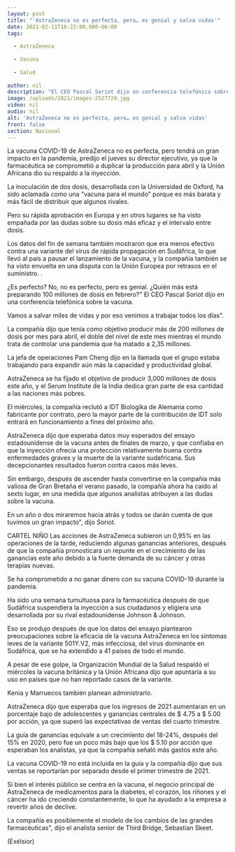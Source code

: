 ```yaml
---
layout: post
title: "'AstraZeneca no es perfecta, pero… es genial y salva vidas'"
date: 2021-02-11T16:22:00.000-06:00
tags:
  
  - AstraZeneca
  
  - Vacuna
  
  - Salud
  
author: nil
description: "El CEO Pascal Soriot dijo en conferencia telefónica sobre la vacuna: ¡Es genial! ¿Quién más está preparando 100 millones de dosis en febrero?"
image: /uploads/2021/images-2527720.jpg
video: nil
audio: nil
alt: 'AstraZeneca no es perfecta, pero… es genial y salva vidas'
front: false
section: Nacional
---
```


La vacuna COVID-19 de AstraZeneca no es perfecta, pero tendrá un gran impacto en la pandemia, predijo el jueves su director ejecutivo, ya que la farmacéutica se comprometió a duplicar la producción para abril y la Unión Africana dio su respaldo a la inyección.

La inoculación de dos dosis, desarrollada con la Universidad de Oxford, ha sido aclamada como una "vacuna para el mundo" porque es más barata y más fácil de distribuir que algunos rivales.

Pero su rápida aprobación en Europa y en otros lugares se ha visto empañada por las dudas sobre su dosis más eficaz y el intervalo entre dosis.

Los datos del fin de semana también mostraron que era menos efectivo contra una variante del virus de rápida propagación en Sudáfrica, lo que llevó al país a pausar el lanzamiento de la vacuna, y la compañía también se ha visto envuelta en una disputa con la Unión Europea por retrasos en el suministro. .

¿Es perfecto? No, no es perfecto, pero es genial. ¿Quién más está preparando 100 millones de dosis en febrero?" El CEO Pascal Soriot dijo en una conferencia telefónica sobre la vacuna.

Vamos a salvar miles de vidas y por eso venimos a trabajar todos los días”.

La compañía dijo que tenía como objetivo producir más de 200 millones de dosis por mes para abril, el doble del nivel de este mes mientras el mundo trata de controlar una pandemia que ha matado a 2,35 millones.

La jefa de operaciones Pam Cheng dijo en la llamada que el grupo estaba trabajando para expandir aún más la capacidad y productividad global.

AstraZeneca se ha fijado el objetivo de producir 3,000 millones de dosis este año, y el Serum Institute de la India dedica gran parte de esa cantidad a las naciones más pobres.

El miércoles, la compañía reclutó a IDT Biologika de Alemania como fabricante por contrato, pero la mayor parte de la contribución de IDT solo entrará en funcionamiento a fines del próximo año.

AstraZeneca dijo que esperaba datos muy esperados del ensayo estadounidense de la vacuna antes de finales de marzo, y que confiaba en que la inyección ofrecía una protección relativamente buena contra enfermedades graves y la muerte de la variante sudafricana. Sus decepcionantes resultados fueron contra casos más leves.

Sin embargo, después de ascender hasta convertirse en la compañía más valiosa de Gran Bretaña el verano pasado, la compañía ahora ha caído al sexto lugar, en una medida que algunos analistas atribuyen a las dudas sobre la vacuna.

En un año o dos miraremos hacia atrás y todos se darán cuenta de que tuvimos un gran impacto", dijo Soriot.

CARTEL NIÑO
Las acciones de AstraZeneca subieron un 0,95% en las operaciones de la tarde, reduciendo algunas ganancias anteriores, después de que la compañía pronosticara un repunte en el crecimiento de las ganancias este año debido a la fuerte demanda de su cáncer y otras terapias nuevas.

Se ha comprometido a no ganar dinero con su vacuna COVID-19 durante la pandemia.

Ha sido una semana tumultuosa para la farmacéutica después de que Sudáfrica suspendiera la inyección a sus ciudadanos y eligiera una desarrollada por su rival estadounidense Johnson & Johnson.

Eso se produjo después de que los datos del ensayo plantearon preocupaciones sobre la eficacia de la vacuna AstraZeneca en los síntomas leves de la variante 501Y.V2, más infecciosa, del virus dominante en Sudáfrica, que se ha extendido a 41 países de todo el mundo.

A pesar de ese golpe, la Organización Mundial de la Salud respaldó el miércoles la vacuna británica y la Unión Africana dijo que apuntaría a su uso en países que no han reportado casos de la variante.

Kenia y Marruecos también planean administrarlo.

AstraZeneca dijo que esperaba que los ingresos de 2021 aumentaran en un porcentaje bajo de adolescentes y ganancias centrales de $ 4.75 a $ 5.00 por acción, ya que superó las expectativas de ventas del cuarto trimestre.

La guía de ganancias equivale a un crecimiento del 18-24%, después del 15% en 2020, pero fue un poco más bajo que los $ 5.10 por acción que esperaban los analistas, ya que la compañía señaló más gastos este año.

La vacuna COVID-19 no está incluida en la guía y la compañía dijo que sus ventas se reportarían por separado desde el primer trimestre de 2021.

Si bien el interés público se centra en la vacuna, el negocio principal de AstraZeneca de medicamentos para la diabetes, el corazón, los riñones y el cáncer ha ido creciendo constantemente, lo que ha ayudado a la empresa a revertir años de declive.

La compañía es posiblemente el modelo de los cambios de las grandes farmacéuticas", dijo el analista senior de Third Bridge, Sebastian Skeet.

(Exélsior)